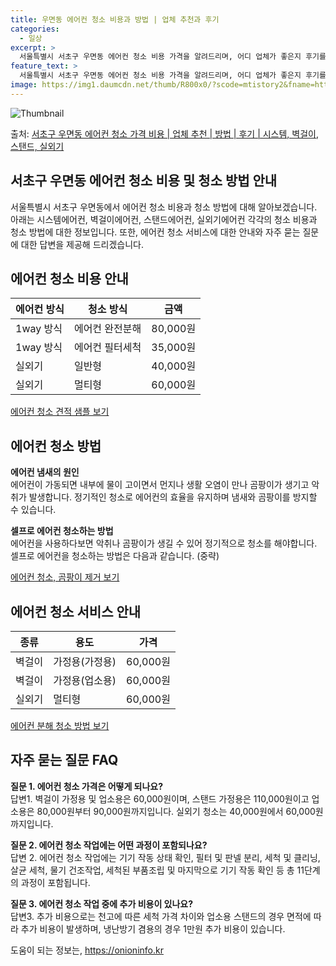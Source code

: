```yaml
---
title: 우면동 에어컨 청소 비용과 방법 | 업체 추천과 후기
categories:
  - 일상
excerpt: >
  서울특별시 서초구 우면동 에어컨 청소 비용 가격을 알려드리며, 어디 업체가 좋은지 후기를 통해 알아보겠습니다. 현재 글에서는 시스템, 벽걸이, 스탠드, 실외기 각각에 대해 청소 비용이 나와 있으니 참고하시면 되겠습니다. 에어컨 분해 청소 방법 보기 👈 클릭셀프 에어컨 청소 방법 보기👈 클릭서초구 우면동 에어컨 청소 비용시스템에어컨 방식클리닝방식금액1way 방식에어컨 완전분해80,000원1way 방식에어컨 필터세척35,000원2way 방식에어컨 완전분해90,000원2way 방식에어컨 필터세척35,000원4way 방식에어컨 완전분해120,000원4way 방식에어컨 필터세척35,000원원형방식에어컨 완전분해140,000원원형방식에어컨 필터세척35,000원에어컨 청소 견적 샘플 보기 👈 클릭에어컨 냄새의 원인에..
feature_text: >
  서울특별시 서초구 우면동 에어컨 청소 비용 가격을 알려드리며, 어디 업체가 좋은지 후기를 통해 알아보겠습니다. 현재 글에서는 시스템, 벽걸이, 스탠드, 실외기 각각에 대해 청소 비용이 나와 있으니 참고하시면 되겠습니다. 에어컨 분해 청소 방법 보기 👈 클릭셀프 에어컨 청소 방법 보기👈 클릭서초구 우면동 에어컨 청소 비용시스템에어컨 방식클리닝방식금액1way 방식에어컨 완전분해80,000원1way 방식에어컨 필터세척35,000원2way 방식에어컨 완전분해90,000원2way 방식에어컨 필터세척35,000원4way 방식에어컨 완전분해120,000원4way 방식에어컨 필터세척35,000원원형방식에어컨 완전분해140,000원원형방식에어컨 필터세척35,000원에어컨 청소 견적 샘플 보기 👈 클릭에어컨 냄새의 원인에..
image: https://img1.daumcdn.net/thumb/R800x0/?scode=mtistory2&fname=https%3A%2F%2Fblog.kakaocdn.net%2Fdn%2Fd2jjOi%2FbtsHvMkxHUq%2FIDXWe3IC6U220R6nJmuX80%2Fimg.webp
---
```


![Thumbnail](https://img1.daumcdn.net/thumb/R800x0/?scode=mtistory2&fname=https%3A%2F%2Fblog.kakaocdn.net%2Fdn%2Fd2jjOi%2FbtsHvMkxHUq%2FIDXWe3IC6U220R6nJmuX80%2Fimg.webp)

<p>출처: <a href="https://onioninfo.kr/entry/%EC%84%9C%EC%B4%88%EA%B5%AC-%EC%9A%B0%EB%A9%B4%EB%8F%99-%EC%97%90%EC%96%B4%EC%BB%A8-%EC%B2%AD%EC%86%8C-%EA%B0%80%EA%B2%A9-%EB%B9%84%EC%9A%A9-%EC%97%85%EC%B2%B4-%EC%B6%94%EC%B2%9C-%EB%B0%A9%EB%B2%95-%ED%9B%84%EA%B8%B0-%EC%8B%9C%EC%8A%A4%ED%85%9C-%EB%B2%BD%EA%B1%B8%EC%9D%B4-%EC%8A%A4%ED%83%A0%EB%93%9C-%EC%8B%A4%EC%99%B8%EA%B8%B0" rel="dofollow">서초구 우면동 에어컨 청소 가격 비용 | 업체 추천 | 방법 | 후기 | 시스템, 벽걸이, 스탠드, 실외기</a> </p>

## 서초구 우면동 에어컨 청소 비용 및 청소 방법 안내



서울특별시 서초구 우면동에서 에어컨 청소 비용과 청소 방법에 대해 알아보겠습니다. 아래는 시스템에어컨, 벽걸이에어컨, 스탠드에어컨,
실외기에어컨 각각의 청소 비용과 청소 방법에 대한 정보입니다. 또한, 에어컨 청소 서비스에 대한 안내와 자주 묻는 질문에 대한 답변을 제공해
드리겠습니다.



## 에어컨 청소 비용 안내



**에어컨 방식** | **청소 방식** | **금액**  
---|---|---  
1way 방식 | 에어컨 완전분해 | 80,000원  
1way 방식 | 에어컨 필터세척 | 35,000원  
실외기 | 일반형 | 40,000원  
실외기 | 멀티형 | 60,000원  
  
[에어컨 청소 견적 샘플 보기](https://onioninfo.kr/entry/%EC%84%9C%EC%B4%88%EA%B5%AC-%EC%9A%B0%EB%A9%B4%EB%8F%99-%EC%97%90%EC%96%B4%EC%BB%A8-%EC%B2%AD%EC%86%8C-%EA%B0%80%EA%B2%A9-%EB%B9%84%EC%9A%A9-%EC%97%85%EC%B2%B4-%EC%B6%94%EC%B2%9C-%EB%B0%A9%EB%B2%95-%ED%9B%84%EA%B8%B0-%EC%8B%9C%EC%8A%A4%ED%85%9C-%EB%B2%BD%EA%B1%B8%EC%9D%B4-%EC%8A%A4%ED%83%A0%EB%93%9C-%EC%8B%A4%EC%99%B8%EA%B8%B0)



## 에어컨 청소 방법



**에어컨 냄새의 원인**  
에어컨이 가동되면 내부에 물이 고이면서 먼지나 생활 오염이 만나 곰팡이가 생기고 악취가 발생합니다. 정기적인 청소로 에어컨의 효율을 유지하며
냄새와 곰팡이를 방지할 수 있습니다.



**셀프로 에어컨 청소하는 방법**  
에어컨을 사용하다보면 악취나 곰팡이가 생길 수 있어 정기적으로 청소를 해야합니다. 셀프로 에어컨을 청소하는 방법은 다음과 같습니다. (중략)

[에어컨 청소, 곰팡이 제거 보기](https://onioninfo.kr/entry/%EC%84%9C%EC%B4%88%EA%B5%AC-%EC%9A%B0%EB%A9%B4%EB%8F%99-%EC%97%90%EC%96%B4%EC%BB%A8-%EC%B2%AD%EC%86%8C-%EA%B0%80%EA%B2%A9-%EB%B9%84%EC%9A%A9-%EC%97%85%EC%B2%B4-%EC%B6%94%EC%B2%9C-%EB%B0%A9%EB%B2%95-%ED%9B%84%EA%B8%B0-%EC%8B%9C%EC%8A%A4%ED%85%9C-%EB%B2%BD%EA%B1%B8%EC%9D%B4-%EC%8A%A4%ED%83%A0%EB%93%9C-%EC%8B%A4%EC%99%B8%EA%B8%B0)



## 에어컨 청소 서비스 안내



**종류** | **용도** | **가격**  
---|---|---  
벽걸이 | 가정용(가정용) | 60,000원  
벽걸이 | 가정용(업소용) | 60,000원  
실외기 | 멀티형 | 60,000원  
  
[에어컨 분해 청소 방법 보기](https://onioninfo.kr/entry/%EC%84%9C%EC%B4%88%EA%B5%AC-%EC%9A%B0%EB%A9%B4%EB%8F%99-%EC%97%90%EC%96%B4%EC%BB%A8-%EC%B2%AD%EC%86%8C-%EA%B0%80%EA%B2%A9-%EB%B9%84%EC%9A%A9-%EC%97%85%EC%B2%B4-%EC%B6%94%EC%B2%9C-%EB%B0%A9%EB%B2%95-%ED%9B%84%EA%B8%B0-%EC%8B%9C%EC%8A%A4%ED%85%9C-%EB%B2%BD%EA%B1%B8%EC%9D%B4-%EC%8A%A4%ED%83%A0%EB%93%9C-%EC%8B%A4%EC%99%B8%EA%B8%B0)



## 자주 묻는 질문 FAQ



**질문 1. 에어컨 청소 가격은 어떻게 되나요?**  
답변1. 벽걸이 가정용 및 업소용은 60,000원이며, 스탠드 가정용은 110,000원이고 업소용은 80,000원부터
90,000원까지입니다. 실외기 청소는 40,000원에서 60,000원까지입니다.

**질문 2. 에어컨 청소 작업에는 어떤 과정이 포함되나요?**  
답변 2. 에어컨 청소 작업에는 기기 작동 상태 확인, 필터 및 판넬 분리, 세척 및 클리닝, 살균 세척, 물기 건조작업, 세척된 부품조립
및 마지막으로 기기 작동 확인 등 총 11단계의 과정이 포함됩니다.

**질문 3. 에어컨 청소 작업 중에 추가 비용이 있나요?**  
답변3. 추가 비용으로는 천고에 따른 세척 가격 차이와 업소용 스탠드의 경우 면적에 따라 추가 비용이 발생하며, 냉난방기 겸용의 경우 1만원
추가 비용이 있습니다.



 

도움이 되는 정보는, <a href="https://onioninfo.kr" rel="dofollow">https://onioninfo.kr</a>


